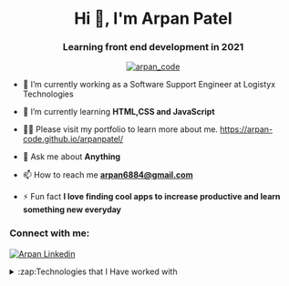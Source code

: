 <h1 align="center">Hi 👋, I'm Arpan Patel</h1>
<h3 align="center">Learning front end development in 2021</h3>

<p align="center"> <a href="https://www.instagram.com/arpan.codes" target="blank"><img src="https://img.shields.io/badge/Instagram-E4405F?style=for-the-badge&logo=instagram&logoColor=white" alt="arpan_code" /></a> </p>

- 💼 I’m currently working as a Software Support Engineer at Logistyx Technologies

- 🌱 I’m currently learning **HTML,CSS and JavaScript**

- 👨‍💻 Please visit my portfolio to learn more about me. https://arpan-code.github.io/arpanpatel/

- 💬 Ask me about **Anything**

- 📫 How to reach me **arpan6884@gmail.com**

- ⚡ Fun fact **I love finding cool apps to increase productive and learn something new everyday**

<h3 align="left">Connect with me:</h3>

<p align="left">

<!--<a href="https://www.instagram.com/arpan.codes" target="blank"><img align="center" src="https://www.flaticon.com/svg/static/icons/svg/1409/1409946.svg" alt="arpan_code" height="30" width="40" /> -->

</a> <a href="https://www.linkedin.com/in/arpanpatel30/" target="blank"><img align="center" src="https://cdn.iconscout.com/icon/free/png-256/linkedin-208-916919.png" alt="Arpan Linkedin" height="30" width="40" /></a>
  
</p>

<div>

  <details>
      <summary>:zap:Technologies that I Have worked with </summary>
<p align="left"> 
 <a href="https://www.w3.org/html/" target="_blank"> <img src="https://raw.githubusercontent.com/devicons/devicon/master/icons/html5/html5-original-wordmark.svg" alt="html5" width="40" height="40"/> </a><a href="https://www.w3schools.com/css/" target="_blank"> <img src="https://raw.githubusercontent.com/devicons/devicon/master/icons/css3/css3-original-wordmark.svg" alt="css3" width="40" height="40"/> </a> <a href="https://developer.mozilla.org/en-US/docs/Web/JavaScript" target="_blank"> <img src="https://raw.githubusercontent.com/devicons/devicon/master/icons/javascript/javascript-original.svg" alt="javascript" width="40" height="40"/><a href="https://getbootstrap.com" target="_blank"> <img src="https://raw.githubusercontent.com/devicons/devicon/master/icons/bootstrap/bootstrap-plain-wordmark.svg" alt="bootstrap" width="40" height="40"/> </a><a href="https://firebase.google.com/" target="_blank"> <img src="https://www.vectorlogo.zone/logos/firebase/firebase-icon.svg" alt="firebase" width="40" height="40"/> </a><a href="https://www.linux.org/" target="_blank"> <img src="https://raw.githubusercontent.com/devicons/devicon/master/icons/linux/linux-original.svg" alt="linux" width="40" height="40"/> </a><a href="https://postman.com" target="_blank"> <img src="https://www.vectorlogo.zone/logos/getpostman/getpostman-icon.svg" alt="postman" width="40" height="40"/> </a><a href="https://www.python.org" target="_blank"> <img src="https://raw.githubusercontent.com/devicons/devicon/master/icons/python/python-original.svg" alt="python" width="40" height="40"/>

  </details>
</div>

